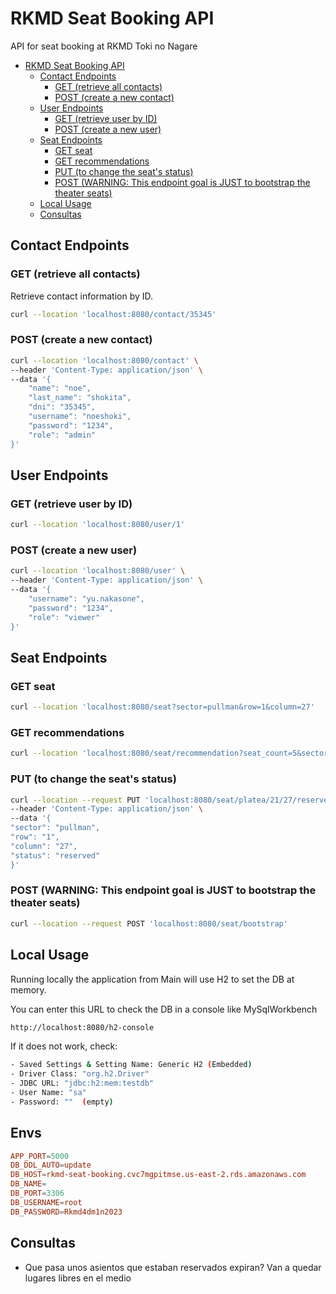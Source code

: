 # RKMD Seat Booking API

API for seat booking at RKMD Toki no Nagare

- [RKMD Seat Booking API](#rkmd-seat-booking-api)
  - [Contact Endpoints](#contact-endpoints)
    - [GET (retrieve all contacts)](#get-retrieve-all-contacts)
    - [POST (create a new contact)](#post-create-a-new-contact)
  - [User Endpoints](#user-endpoints)
    - [GET (retrieve user by ID)](#get-retrieve-user-by-id)
    - [POST (create a new user)](#post-create-a-new-user)
  - [Seat Endpoints](#seat-endpoints)
    - [GET seat](#get-seat)
    - [GET recommendations](#get-recommendations)
    - [PUT (to change the seat's status)](#put-to-change-the-seats-status)
    - [POST (WARNING: This endpoint goal is JUST to bootstrap the theater seats)](#post-warning-this-endpoint-goal-is-just-to-bootstrap-the-theater-seats)
  - [Local Usage](#local-usage)
  - [Consultas](#consultas)

## Contact Endpoints

### GET (retrieve all contacts)

Retrieve contact information by ID.

```bash
curl --location 'localhost:8080/contact/35345'
```

### POST (create a new contact)

```bash
curl --location 'localhost:8080/contact' \
--header 'Content-Type: application/json' \
--data '{
    "name": "noe",
    "last_name": "shokita",
    "dni": "35345",
    "username": "noeshoki",
    "password": "1234",
    "role": "admin"
}'
```

## User Endpoints

### GET (retrieve user by ID)

```bash
curl --location 'localhost:8080/user/1'
```

### POST (create a new user)

```bash
curl --location 'localhost:8080/user' \
--header 'Content-Type: application/json' \
--data '{
    "username": "yu.nakasone",
    "password": "1234",
    "role": "viewer"
}'
```

## Seat Endpoints

### GET seat

```bash
curl --location 'localhost:8080/seat?sector=pullman&row=1&column=27'
```

### GET recommendations

```bash
curl --location 'localhost:8080/seat/recommendation?seat_count=5&sector=platea&row=20'
```

### PUT (to change the seat's status)

```bash
curl --location --request PUT 'localhost:8080/seat/platea/21/27/reserved' \
--header 'Content-Type: application/json' \
--data '{
"sector": "pullman",
"row": "1",
"column": "27",
"status": "reserved"
}'
```

### POST (WARNING: This endpoint goal is JUST to bootstrap the theater seats)

```bash
curl --location --request POST 'localhost:8080/seat/bootstrap'
```

## Local Usage

Running locally the application from Main will use H2 to set the DB at memory.

You can enter this URL to check the DB in a console like MySqlWorkbench

```bash
http://localhost:8080/h2-console
```

If it does not work, check:

```bash
- Saved Settings & Setting Name: Generic H2 (Embedded)
- Driver Class: "org.h2.Driver"
- JDBC URL: "jdbc:h2:mem:testdb"
- User Name: "sa"
- Password: ""  (empty)
```

## Envs
~~~conf
APP_PORT=5000
DB_DDL_AUTO=update
DB_HOST=rkmd-seat-booking.cvc7mgpitmse.us-east-2.rds.amazonaws.com
DB_NAME=
DB_PORT=3306
DB_USERNAME=root
DB_PASSWORD=Rkmd4dm1n2023
~~~

## Consultas

- Que pasa unos asientos que estaban reservados expiran? Van a quedar lugares libres en el medio
